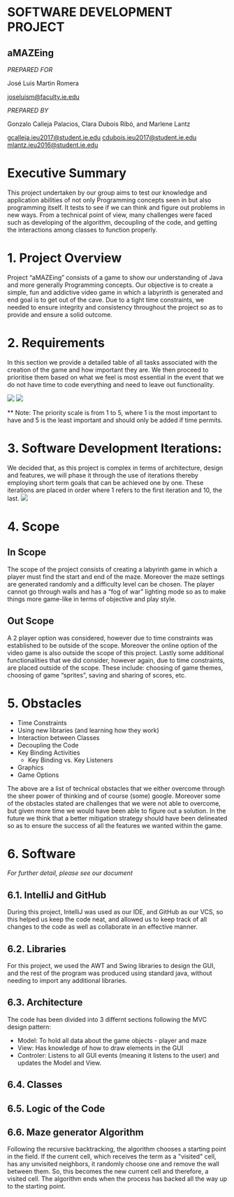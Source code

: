 # SOFTWARE DEVELOPMENT PROJECT
## aMAZEing

_PREPARED FOR_

José Luis Martin Romera

joseluism@faculty.ie.edu 

_PREPARED BY_

Gonzalo Calleja Palacios, Clara Dubois Ribó, and Marlene Lantz

gcalleja.ieu2017@student.ie.edu
cdubois.ieu2017@student.ie.edu
mlantz.ieu2016@student.ie.edu  

# Executive Summary
This project undertaken by our group aims to test our knowledge and application abilities of not only Programming concepts seen in but also programming itself. It tests to see if we can think and figure out problems in new ways. From a technical point of view, many challenges were faced such as developing of the algorithm, decoupling of the code, and getting the interactions among classes to function properly. 

# 1. Project Overview
Project “aMAZEing” consists of a game to show our understanding of Java and more generally Programming concepts. Our objective is to create a simple, fun and addictive video game in which a labyrinth is generated and end goal is to get out of the cave. 
Due to a tight time constraints, we needed to ensure integrity and consistency throughout the project so as to provide and ensure a solid outcome. 
# 2. Requirements
In this section we provide a detailed table of all tasks associated with the creation of the game and how important they are. We then proceed to prioritise them based on what we feel is most essential in the event that we do not have time to code everything and need to leave out functionality.

![](https://user-images.githubusercontent.com/42964691/70002094-54fa7d00-155f-11ea-929a-dbcd60a57a50.png)
![](https://user-images.githubusercontent.com/42964691/70002086-52982300-155f-11ea-9261-b34d27d53537.png)


** Note: The priority scale is from 1 to 5, where 1 is the most important to have and 5 is the least important and should only be added if time permits.

# 3. Software Development Iterations:
We decided that, as this project is complex in terms of architecture, design and features, we will phase it through the use of  iterations thereby employing short term goals that can be achieved one by one. These iterations are placed in order where 1 refers to the first iteration and 10, the last.
![](https://user-images.githubusercontent.com/42964691/70002226-aacf2500-155f-11ea-9110-3d644ef4989e.png)

# 4. Scope
## In Scope
The scope of the project consists of creating a labyrinth game in which a player must find the start and end of the maze. Moreover the maze settings are generated randomly and a difficulty level can be chosen. The player cannot go through walls and has a “fog of war” lighting mode so as to make things more game-like in terms of objective and play style. 

## Out Scope
A 2 player option was considered, however due to time constraints was established to be outside of the scope. Moreover the online option of the video game is also outside the scope of this project. Lastly some additional functionalities that we did consider, however again, due to time constraints, are placed outside of the scope. These include: choosing of game themes, choosing of game “sprites”, saving and sharing of scores, etc. 

# 5. Obstacles
* Time Constraints
* Using new libraries (and learning how they work)
* Interaction between Classes
* Decoupling the Code
* Key Binding Activities
  * Key Binding vs. Key Listeners
* Graphics
* Game Options

The above are a list of technical obstacles that we either overcome through the sheer power of thinking and of course (some) google. Moreover some of the obstacles stated are challenges that we were not able to overcome, but given more time we would have been able to figure out a solution. In the future we think that a better mitigation strategy should have been delineated so as to ensure the success of all the features we wanted within the game. 

# 6. Software
_For further detail, please see our document_

## 6.1. IntelliJ and GitHub
During this project, IntelliJ was used as our IDE, and GitHub as our VCS, so this helped us keep the code neat, and allowed us to keep track of all changes to the code as well as collaborate in an effective manner.
## 6.2. Libraries
For this project, we used the AWT and Swing libraries to design the GUI, and the rest of the program was produced using standard java, without needing to import any additional libraries.
## 6.3. Architecture
The code has been divided into 3 differnt sections following the MVC design pattern:
* Model: To hold all data about the game objects - player and maze
* View: Has knowledge of how to draw elements in the GUI
* Controler: Listens to all GUI events (meaning it listens to the user) and updates the Model and View.
## 6.4. Classes
## 6.5. Logic of the Code
## 6.6. Maze generator Algorithm
Following the recursive backtracking, the algorithm chooses a starting point in the field. If the current cell, which receives the term as a "visited" cell, has any unvisited neighbors, it randomly choose one and remove the wall between them. So, this becomes the new current cell and therefore, a visited cell. The algorithm ends when the process has backed all the way up to the starting point.


